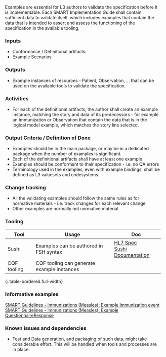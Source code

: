 Examples are essential for L3 authors to validate the specification before it is implementable.
Each SMART Implementation Guide shall contain sufficient data to validate itself, which includes examples that contain the data that is intended to assert and assess the functioning of the specification in the available tooling.

### **Inputs** 

* Conformance / Definitional artifacts: 
* Example Scenarios

### **Outputs**

* Example instances of resources - Patient, Observation, ... that can be used on the available tools to validate the specification.

### **Activities**

* For each of the definitional artifacts, the author shall create an example instance, matching the story and data of its predecessors - for example an Immunization or Observation that contain the data that is in the logical model example, which matches the story line selected.

### **Output Criteria / Definition of Done**

* Examples should be in the main package, or may be in a dedicated package when the number of examples is significant.
* Each of the definitional artifacts shall have at least one example
* Examples should be conformant to their specification - i.e. no QA errors
* Terminology used in the examples, even with example bindings, shall be defined as L3 valuesets and codesystems.


### **Change tracking**
* All the validating examples should follow the same rules as for normative materials - i.e. track changes for each relevant change
* Other examples are normally not normative material

### **Tooling**

| Tool | Usage | Doc |
| --- | ---| ---| 
| Sushi | Examples can be authored in FSH syntax | [HL7 Spec](https://build.fhir.org/ig/HL7/fhir-shorthand/reference.html)<br/>[Sushi Documentation](https://fshschool.org) |
| CQF tooling | CQF tooling can generate example instances |  |
{:.table-bordered.full-width}  


### **Informative examples**
[SMART Guidelines - Immunizations (Measles): Example Immunization event](https://worldhealthorganization.github.io/smart-example-immz/Immunization-Immunization1.html)
[SMART Guidelines - Immunizations (Measles): Example QuestionnaireResponse](https://worldhealthorganization.github.io/smart-example-immz/QuestionnaireResponse-Example.IMMZ.C.QuestionnaireResponse.1.html)


### **Known issues and dependencies**

* Test and Data generation, and packaging of such data, might take considerable effort. This will be handled when tools and processes are in place.
 

